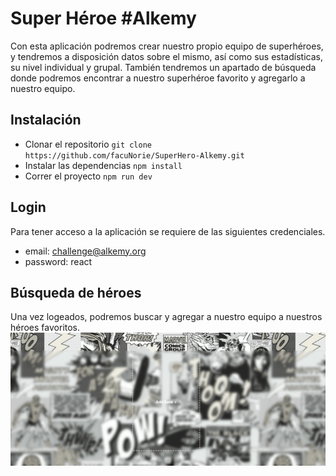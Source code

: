 # Super Héroe #Alkemy

Con esta aplicación podremos crear nuestro propio equipo de superhéroes, y tendremos a disposición datos sobre el mismo, así como sus estadísticas, su nivel individual y grupal.
También tendremos un apartado de búsqueda donde podremos encontrar a nuestro superhéroe favorito y agregarlo a nuestro equipo.

## Instalación

- Clonar el repositorio `git clone https://github.com/facuNorie/SuperHero-Alkemy.git`
- Instalar las dependencias `npm install`
- Correr el proyecto `npm run dev`

## Login

Para tener acceso a la aplicación se requiere de las siguientes credenciales.

- email: challenge@alkemy.org
- password: react

## Búsqueda de héroes

Una vez logeados, podremos buscar y agregar a nuestro equipo a nuestros héroes favoritos.
![](./gifs/search_heroes.gif)
